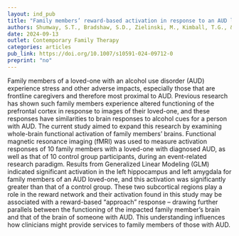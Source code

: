 ```yaml
---
layout: ind_pub
title: "Family members’ reward-based activation in response to an AUD loved-one"
authors: Shumway, S.T., Bradshaw, S.D., Zielinski, M., Kimball, T.G., & Fisher, J.
date: 2024-09-13
outlet: Contemporary Family Therapy
categories: articles
pub_link: https://doi.org/10.1007/s10591-024-09712-0
preprint: "no"
---
```


Family members of a loved-one with an alcohol use disorder (AUD) experience stress and other adverse impacts, especially those that are frontline caregivers and therefore most proximal to AUD. Previous research has shown such family members experience altered functioning of the prefrontal cortex in response to images of their loved-one, and these responses have similarities to brain responses to alcohol cues for a person with AUD. The current study aimed to expand this research by examining whole-brain functional activation of family members’ brains. Functional magnetic resonance imaging (fMRI) was used to measure activation responses of 10 family members with a loved-one with diagnosed AUD, as well as that of 10 control group participants, during an event-related research paradigm. Results from Generalized Linear Modeling (GLM) indicated significant activation in the left hippocampus and left amygdala for family members of an AUD loved-one, and this activation was significantly greater than that of a control group. These two subcortical regions play a role in the reward network and their activation found in this study may be associated with a reward-based “approach” response – drawing further parallels between the functioning of the impacted family member’s brain and that of the brain of someone with AUD. This understanding influences how clinicians might provide services to family members of those with AUD.